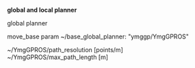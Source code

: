 __global and local planner__

global planner

move_base param
~/base_global_planner: "ymggp/YmgGPROS"

~/YmgGPROS/path_resolution [points/m]   
~/YmgGPROS/max_path_length [m]  
